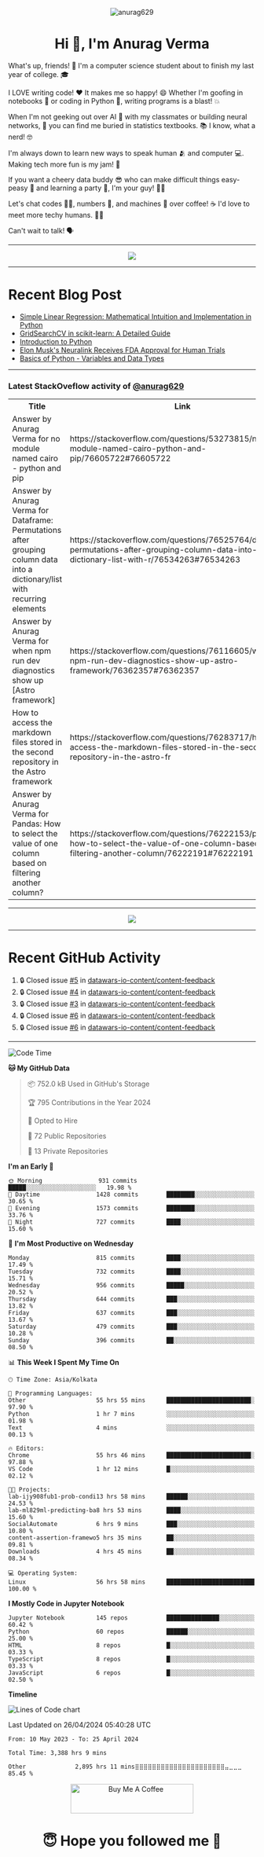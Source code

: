 

<p align="center"> <img src="https://komarev.com/ghpvc/?username=anurag629&label=Profile%20views&color=0e75b6&style=flat" alt="anurag629" /> </p>

<h1 align="center">Hi 👋, I'm Anurag Verma</h1>

What's up, friends! 👋 I'm a computer science student about to finish my last year of college. 🎓

I LOVE writing code! ❤️ It makes me so happy! 😄 Whether I'm goofing in notebooks 📓 or coding in Python 🐍, writing programs is a blast! 💥

When I'm not geeking out over AI 🤖 with my classmates or building neural networks, 🧠 you can find me buried in statistics textbooks. 📚 I know, what a nerd! 🤓

I'm always down to learn new ways to speak human 🫂 and computer 💻. Making tech more fun is my jam! 🍇

If you want a cheery data buddy 😎 who can make difficult things easy-peasy 🥝 and learning a party 🎉, I'm your guy! 🙋‍♂️

Let's chat codes 👨‍💻, numbers 🧮, and machines 🤖 over coffee! ☕ I'd love to meet more techy humans. 💁‍♂️

Can't wait to talk! 🗣️

---

<p align="center">
  <img src="https://spotify-github-profile.vercel.app/api/view.svg?uid=mwvywke3fo2gajpenodnmobfh&cover_image=true&theme=default&show_offline=false&background_color=121212&interchange=false&bar_color=53b14f&bar_color_cover=true">
</p>

---

# Recent Blog Post

<!-- BLOG-POST-LIST:START -->
- [Simple Linear Regression: Mathematical Intuition and Implementation in Python](https://codercops.tech/blog/machine-learning-algorithms/simple-linear-regression-mathematical-intuation)
- [GridSearchCV in scikit-learn: A Detailed Guide](https://codercops.tech/blog/gridsearchcv-in-scikit-learn-a-detailed-guide)
- [Introduction to Python](https://codercops.tech/blog/python-tutorial/introduction-to-python)
- [Elon Musk&#39;s Neuralink Receives FDA Approval for Human Trials](https://codercops.tech/blog/elon-musks-neuralink-receives-fda-approval-for-human-trials)
- [Basics of Python - Variables and Data Types](https://codercops.tech/blog/python-basics-of-python-variables-and-data-types)
<!-- BLOG-POST-LIST:END -->

---

### Latest StackOveflow activity of [@anurag629](https://github.com/anurag629)
<table>
  <tr><th>Title</th><th>Link</th></tr>
  <!-- STACKOVERFLOW:START --><tr><td>Answer by Anurag Verma for no module named cairo - python and pip</td><td>https://stackoverflow.com/questions/53273815/no-module-named-cairo-python-and-pip/76605722#76605722</td></tr><tr><td>Answer by Anurag Verma for Dataframe: Permutations after grouping column data into a dictionary/list with recurring elements</td><td>https://stackoverflow.com/questions/76525764/dataframe-permutations-after-grouping-column-data-into-a-dictionary-list-with-r/76534263#76534263</td></tr><tr><td>Answer by Anurag Verma for when npm run dev diagnostics show up [Astro framework]</td><td>https://stackoverflow.com/questions/76116605/when-npm-run-dev-diagnostics-show-up-astro-framework/76362357#76362357</td></tr><tr><td>How to access the markdown files stored in the second repository in the Astro framework</td><td>https://stackoverflow.com/questions/76283717/how-to-access-the-markdown-files-stored-in-the-second-repository-in-the-astro-fr</td></tr><tr><td>Answer by Anurag Verma for Pandas: How to select the value of one column based on filtering another column?</td><td>https://stackoverflow.com/questions/76222153/pandas-how-to-select-the-value-of-one-column-based-on-filtering-another-column/76222191#76222191</td></tr><!-- STACKOVERFLOW:END -->
</table>

---

<p align="center">
  <img alig src="https://github-profile-trophy.vercel.app/?username=anurag629&theme=onedark&column=-1" />
</p>

---

# Recent GitHub Activity
<!--START_SECTION:activity-->
1. 🔒 Closed issue [#5](https://github.com/datawars-io-content/content-feedback/issues/5) in [datawars-io-content/content-feedback](https://github.com/datawars-io-content/content-feedback)
2. 🔒 Closed issue [#4](https://github.com/datawars-io-content/content-feedback/issues/4) in [datawars-io-content/content-feedback](https://github.com/datawars-io-content/content-feedback)
3. 🔒 Closed issue [#3](https://github.com/datawars-io-content/content-feedback/issues/3) in [datawars-io-content/content-feedback](https://github.com/datawars-io-content/content-feedback)
4. 🔒 Closed issue [#6](https://github.com/datawars-io-content/content-feedback/issues/6) in [datawars-io-content/content-feedback](https://github.com/datawars-io-content/content-feedback)
5. 🔒 Closed issue [#6](https://github.com/datawars-io-content/content-feedback/issues/6) in [datawars-io-content/content-feedback](https://github.com/datawars-io-content/content-feedback)
<!--END_SECTION:activity-->

---

<!--START_SECTION:waka-->
![Code Time](http://img.shields.io/badge/Code%20Time-3%2C388%20hrs%2031%20mins-blue)

**🐱 My GitHub Data** 

> 📦 752.0 kB Used in GitHub's Storage 
 > 
> 🏆 795 Contributions in the Year 2024
 > 
> 💼 Opted to Hire
 > 
> 📜 72 Public Repositories 
 > 
> 🔑 13 Private Repositories 
 > 
**I'm an Early 🐤** 

```text
🌞 Morning                931 commits         █████░░░░░░░░░░░░░░░░░░░░   19.98 % 
🌆 Daytime                1428 commits        ████████░░░░░░░░░░░░░░░░░   30.65 % 
🌃 Evening                1573 commits        ████████░░░░░░░░░░░░░░░░░   33.76 % 
🌙 Night                  727 commits         ████░░░░░░░░░░░░░░░░░░░░░   15.60 % 
```
📅 **I'm Most Productive on Wednesday** 

```text
Monday                   815 commits         ████░░░░░░░░░░░░░░░░░░░░░   17.49 % 
Tuesday                  732 commits         ████░░░░░░░░░░░░░░░░░░░░░   15.71 % 
Wednesday                956 commits         █████░░░░░░░░░░░░░░░░░░░░   20.52 % 
Thursday                 644 commits         ███░░░░░░░░░░░░░░░░░░░░░░   13.82 % 
Friday                   637 commits         ███░░░░░░░░░░░░░░░░░░░░░░   13.67 % 
Saturday                 479 commits         ███░░░░░░░░░░░░░░░░░░░░░░   10.28 % 
Sunday                   396 commits         ██░░░░░░░░░░░░░░░░░░░░░░░   08.50 % 
```


📊 **This Week I Spent My Time On** 

```text
🕑︎ Time Zone: Asia/Kolkata

💬 Programming Languages: 
Other                    55 hrs 55 mins      ████████████████████████░   97.90 % 
Python                   1 hr 7 mins         ░░░░░░░░░░░░░░░░░░░░░░░░░   01.98 % 
Text                     4 mins              ░░░░░░░░░░░░░░░░░░░░░░░░░   00.13 % 

🔥 Editors: 
Chrome                   55 hrs 46 mins      ████████████████████████░   97.88 % 
VS Code                  1 hr 12 mins        █░░░░░░░░░░░░░░░░░░░░░░░░   02.12 % 

🐱‍💻 Projects: 
lab-ijy908fub1-prob-condi13 hrs 58 mins      ██████░░░░░░░░░░░░░░░░░░░   24.53 % 
lab-ml829ml-predicting-ba8 hrs 53 mins       ████░░░░░░░░░░░░░░░░░░░░░   15.60 % 
SocialAutomate           6 hrs 9 mins        ███░░░░░░░░░░░░░░░░░░░░░░   10.80 % 
content-assertion-framewo5 hrs 35 mins       ██░░░░░░░░░░░░░░░░░░░░░░░   09.81 % 
Downloads                4 hrs 45 mins       ██░░░░░░░░░░░░░░░░░░░░░░░   08.34 % 

💻 Operating System: 
Linux                    56 hrs 58 mins      █████████████████████████   100.00 % 
```

**I Mostly Code in Jupyter Notebook** 

```text
Jupyter Notebook         145 repos           ███████████████░░░░░░░░░░   60.42 % 
Python                   60 repos            ██████░░░░░░░░░░░░░░░░░░░   25.00 % 
HTML                     8 repos             █░░░░░░░░░░░░░░░░░░░░░░░░   03.33 % 
TypeScript               8 repos             █░░░░░░░░░░░░░░░░░░░░░░░░   03.33 % 
JavaScript               6 repos             █░░░░░░░░░░░░░░░░░░░░░░░░   02.50 % 
```



**Timeline**

![Lines of Code chart](https://raw.githubusercontent.com/anurag629/anurag629/main/assets/bar_graph.png)


 Last Updated on 26/04/2024 05:40:28 UTC
<!--END_SECTION:waka-->

<!--START_SECTION:waka-simple-->

```text
From: 10 May 2023 - To: 25 April 2024

Total Time: 3,388 hrs 9 mins

Other              2,895 hrs 11 mins⣿⣿⣿⣿⣿⣿⣿⣿⣿⣿⣿⣿⣿⣿⣿⣿⣿⣿⣿⣿⣿⣤⣀⣀⣀   85.45 %
```

<!--END_SECTION:waka-simple-->

<p align="center"> 
<a href="https://www.buymeacoffee.com/anurag629" target="_blank"><img src="https://cdn.buymeacoffee.com/buttons/default-orange.png" alt="Buy Me A Coffee" height="60" width="250"></a>
</p>


<h1 align="center"> 😇 Hope you followed me 🥰  </h1>
